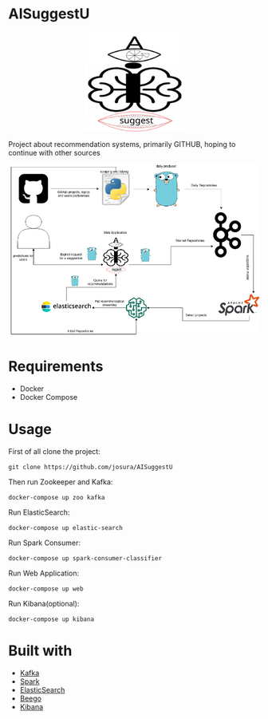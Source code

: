 # AISuggestU
<p align="center"><img src="./docs/img/AISuggestLogo.svg" alt="drawing" width="200"/></p>

Project about recommendation systems, primarily GITHUB, hoping to continue with other sources

<p align="center"><img src="./docs/img/AISuggestU_final.png" alt="drawing" width="600"/></p>

# Requirements
- Docker
- Docker Compose

# Usage
First of all clone the project:
```
git clone https://github.com/josura/AISuggestU
```
Then run Zookeeper and Kafka:
```
docker-compose up zoo kafka
```

Run ElasticSearch:
```
docker-compose up elastic-search
```

Run Spark Consumer:
```
docker-compose up spark-consumer-classifier
```

Run Web Application:
```
docker-compose up web
```

Run Kibana(optional):
```
docker-compose up kibana
```

# Built with
- [Kafka](https://kafka.apache.org/)
- [Spark](https://spark.apache.org/)
- [ElasticSearch](https://www.elastic.co/)
- [Beego](https://beego.me/)
- [Kibana](https://www.elastic.co/kibana)

